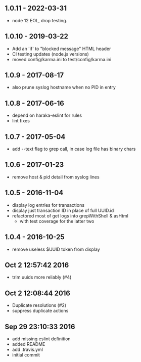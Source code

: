 
## 1.0.11 - 2022-03-31

- node 12 EOL, drop testing.


## 1.0.10 - 2019-03-22

* Add an 'if' to "blocked message" HTML header
* CI testing updates (node.js versions)
* moved config/karma.ini to test/config/karma.ini

## 1.0.9 - 2017-08-17

* also prune syslog hostname when no PID in entry

## 1.0.8 - 2017-06-16

* depend on haraka-eslint for rules
* lint fixes

## 1.0.7 - 2017-05-04

* add --text flag to grep call, in case log file has binary chars

## 1.0.6 - 2017-01-23

* remove host & pid detail from syslog lines

## 1.0.5 - 2016-11-04

* display log entries for transactions
* display just transaction ID in place of full UUID.id
* refactored most of get logs into grepWithShell & asHtml
    * with test coverage for the latter two

## 1.0.4 - 2016-10-25

* remove useless $UUID token from display

## Oct 2 12:57:42 2016

* trim uuids more reliably (#4)

## Oct 2 12:08:44 2016

* Duplicate resolutions (#2)
* suppress duplicate actions

## Sep 29 23:10:33 2016

* add missing eslint definition
* added README
* add .travis.yml
* initial commit
